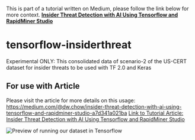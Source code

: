 This is part of a tutorial written on Medium, please follow the link below for more context.
**[Insider Threat Detection with AI Using Tensorflow and RapidMiner Studio](https://towardsdatascience.com/insider-threat-detection-with-ai-using-tensorflow-and-rapidminer-studio-a7d341a021ba)**

# tensorflow-insiderthreat
Experimental ONLY: This consolidated data of scenario-2 of the US-CERT dataset for insider threats to be used with TF 2.0 and Keras

## For use with Article
Please visit the article for more details on this usage: https://medium.com/@dw.chow/insider-threat-detection-with-ai-using-tensorflow-and-rapidminer-studio-a7d341a021ba
[Link to Tutorial Article:  Insider Threat Detection with AI Using Tensorflow and RapidMiner Studio](https://medium.com/@dw.chow/insider-threat-detection-with-ai-using-tensorflow-and-rapidminer-studio-a7d341a021ba)

![Preview of running our dataset in Tensorflow](https://github.com/dc401/tensorflow-insiderthreat/blob/master/tensorflow-running.png?raw=true)
